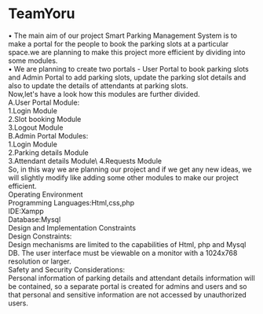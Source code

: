 # TeamYoru
• The main aim of our project Smart Parking Management System is to make a portal for the people to book the parking slots at a particular space.we are planning to make this         project more efficient by dividing into some modules.\
• We are planning to create two portals - User Portal to book parking slots and Admin Portal to add parking slots, update the parking slot details and also to update the             details of attendants at parking slots.\
Now,let's have a look how this modules are further divided.\
  A.User Portal Module:\
  1.Login Module \
  2.Slot booking Module \
  3.Logout Module \
  B.Admin Portal Modules:\
  1.Login Module\
  2.Parking details Module \
  3.Attendant details Module\ 
  4.Requests Module\
So, in this way we are planning our project and if we get any new ideas, we will slightly modify like adding some other modules to make our project efficient.\
  Operating Environment\
Programming Languages:Html,css,php\
IDE:Xampp\
Database:Mysql\
  Design and Implementation Constraints\
  Design Constraints:\
Design mechanisms are limited to the capabilities of Html, php and Mysql DB. The user interface must be viewable on a monitor with a 1024x768 resolution or larger.\
  Safety and Security Considerations:\
Personal information of parking details and attendant details information will be contained, so a separate portal is created for admins and users and so that personal and sensitive information are not accessed by unauthorized users.

